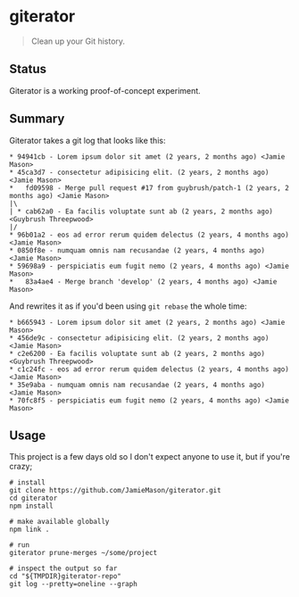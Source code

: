 # giterator

> Clean up your Git history.

## Status

Giterator is a working proof-of-concept experiment.

## Summary

Giterator takes a git log that looks like this:

```
* 94941cb - Lorem ipsum dolor sit amet (2 years, 2 months ago) <Jamie Mason>
* 45ca3d7 - consectetur adipisicing elit. (2 years, 2 months ago) <Jamie Mason>
*   fd09598 - Merge pull request #17 from guybrush/patch-1 (2 years, 2 months ago) <Jamie Mason>
|\
| * cab62a0 - Ea facilis voluptate sunt ab (2 years, 2 months ago) <Guybrush Threepwood>
|/
* 96b01a2 - eos ad error rerum quidem delectus (2 years, 4 months ago) <Jamie Mason>
* 0850f8e - numquam omnis nam recusandae (2 years, 4 months ago) <Jamie Mason>
* 59698a9 - perspiciatis eum fugit nemo (2 years, 4 months ago) <Jamie Mason>
*   83a4ae4 - Merge branch 'develop' (2 years, 4 months ago) <Jamie Mason>
```

And rewrites it as if you'd been using `git rebase` the whole time:

```
* b665943 - Lorem ipsum dolor sit amet (2 years, 2 months ago) <Jamie Mason>
* 456de9c - consectetur adipisicing elit. (2 years, 2 months ago) <Jamie Mason>
* c2e6200 - Ea facilis voluptate sunt ab (2 years, 2 months ago) <Guybrush Threepwood>
* c1c24fc - eos ad error rerum quidem delectus (2 years, 4 months ago) <Jamie Mason>
* 35e9aba - numquam omnis nam recusandae (2 years, 4 months ago) <Jamie Mason>
* 70fc8f5 - perspiciatis eum fugit nemo (2 years, 4 months ago) <Jamie Mason>
```

## Usage

This project is a few days old so I don't expect anyone to use it, but if you're crazy;

```shell
# install
git clone https://github.com/JamieMason/giterator.git
cd giterator
npm install

# make available globally
npm link .

# run
giterator prune-merges ~/some/project

# inspect the output so far
cd "${TMPDIR}giterator-repo"
git log --pretty=oneline --graph
```
